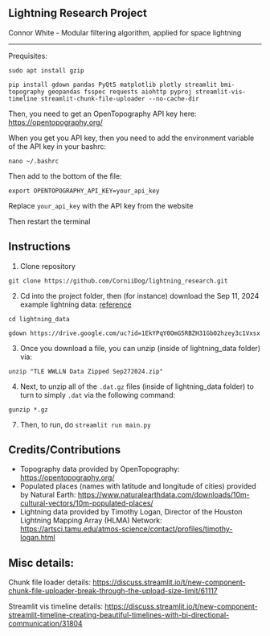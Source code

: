 ## Lightning Research Project

Connor White - Modular filtering algorithm, applied for space lightning

---

Prequisites:

```
sudo apt install gzip 

pip install gdown pandas PyQt5 matplotlib plotly streamlit bmi-topography geopandas fsspec requests aiohttp pyproj streamlit-vis-timeline streamlit-chunk-file-uploader --no-cache-dir
```

Then, you need to get an OpenTopography API key here: https://opentopography.org/

When you get you API key, then you need to add the environment variable of the API key in your bashrc:
```
nano ~/.bashrc
```

Then add to the bottom of the file:

```
export OPENTOPOGRAPHY_API_KEY=your_api_key
```
Replace `your_api_key` with the API key from the website

Then restart the terminal

## Instructions

1. Clone repository
```
git clone https://github.com/CorniiDog/lightning_research.git
```

2. Cd into the project folder, then (for instance) download the Sep 11, 2024 example lightning data: [reference](https://stackoverflow.com/questions/25010369/wget-curl-large-file-from-google-drive)
```
cd lightning_data

gdown https://drive.google.com/uc?id=1EkYPqY0OmG5RBZH31Gb02hzey3c1Vxsx
```
3. Once you download a file, you can unzip (inside of lightning_data folder) via:

```
unzip "TLE WWLLN Data Zipped Sep272024.zip"
```

4. Next, to unzip all of the `.dat.gz` files (inside of lightning_data folder) to turn to simply `.dat` via the following command:

```
gunzip *.gz
```

7. Then, to run, do `streamlit run main.py`


## Credits/Contributions

- Topography data provided by OpenTopography: https://opentopography.org/
- Populated places (names with latitude and longitude of cities) provided by Natural Earth: https://www.naturalearthdata.com/downloads/10m-cultural-vectors/10m-populated-places/
- Lightning data provided by Timothy Logan, Director of the Houston Lightning Mapping Array (HLMA) Network: https://artsci.tamu.edu/atmos-science/contact/profiles/timothy-logan.html


## Misc details:

Chunk file loader details: https://discuss.streamlit.io/t/new-component-chunk-file-uploader-break-through-the-upload-size-limit/61117

Streamlit vis timeline details: https://discuss.streamlit.io/t/new-component-streamlit-timeline-creating-beautiful-timelines-with-bi-directional-communication/31804